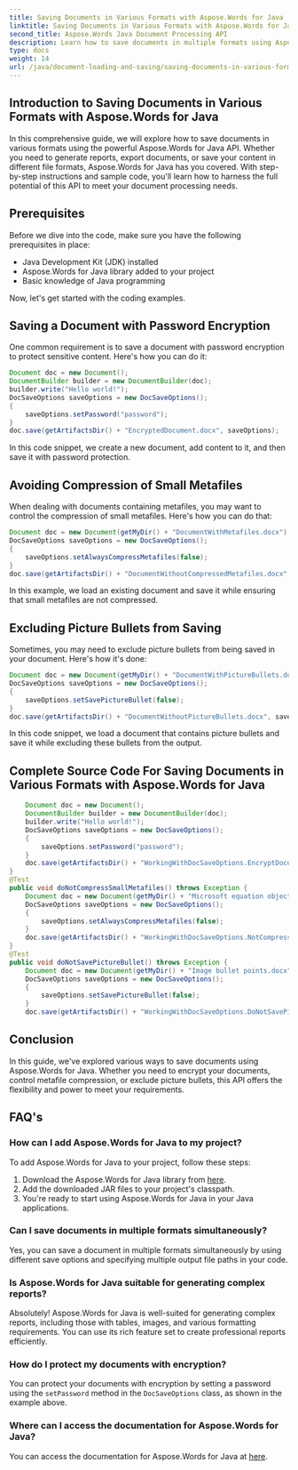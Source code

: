 ```yaml
---
title: Saving Documents in Various Formats with Aspose.Words for Java
linktitle: Saving Documents in Various Formats with Aspose.Words for Java
second_title: Aspose.Words Java Document Processing API
description: Learn how to save documents in multiple formats using Aspose.Words for Java. Protect content with encryption and control file output options.
type: docs
weight: 14
url: /java/document-loading-and-saving/saving-documents-in-various-formats/
---
```


## Introduction to Saving Documents in Various Formats with Aspose.Words for Java

In this comprehensive guide, we will explore how to save documents in various formats using the powerful Aspose.Words for Java API. Whether you need to generate reports, export documents, or save your content in different file formats, Aspose.Words for Java has you covered. With step-by-step instructions and sample code, you'll learn how to harness the full potential of this API to meet your document processing needs.

## Prerequisites

Before we dive into the code, make sure you have the following prerequisites in place:

- Java Development Kit (JDK) installed
- Aspose.Words for Java library added to your project
- Basic knowledge of Java programming

Now, let's get started with the coding examples.

## Saving a Document with Password Encryption

One common requirement is to save a document with password encryption to protect sensitive content. Here's how you can do it:

```java
Document doc = new Document();
DocumentBuilder builder = new DocumentBuilder(doc);
builder.write("Hello world!");
DocSaveOptions saveOptions = new DocSaveOptions();
{
    saveOptions.setPassword("password");
}
doc.save(getArtifactsDir() + "EncryptedDocument.docx", saveOptions);
```

In this code snippet, we create a new document, add content to it, and then save it with password protection.

## Avoiding Compression of Small Metafiles

When dealing with documents containing metafiles, you may want to control the compression of small metafiles. Here's how you can do that:

```java
Document doc = new Document(getMyDir() + "DocumentWithMetafiles.docx");
DocSaveOptions saveOptions = new DocSaveOptions();
{
    saveOptions.setAlwaysCompressMetafiles(false);
}
doc.save(getArtifactsDir() + "DocumentWithoutCompressedMetafiles.docx", saveOptions);
```

In this example, we load an existing document and save it while ensuring that small metafiles are not compressed.

## Excluding Picture Bullets from Saving

Sometimes, you may need to exclude picture bullets from being saved in your document. Here's how it's done:

```java
Document doc = new Document(getMyDir() + "DocumentWithPictureBullets.docx");
DocSaveOptions saveOptions = new DocSaveOptions();
{
    saveOptions.setSavePictureBullet(false);
}
doc.save(getArtifactsDir() + "DocumentWithoutPictureBullets.docx", saveOptions);
```

In this code snippet, we load a document that contains picture bullets and save it while excluding these bullets from the output.

## Complete Source Code For Saving Documents in Various Formats with Aspose.Words for Java

```java
	Document doc = new Document();
	DocumentBuilder builder = new DocumentBuilder(doc);
	builder.write("Hello world!");
	DocSaveOptions saveOptions = new DocSaveOptions();
	{
		saveOptions.setPassword("password");
	}
	doc.save(getArtifactsDir() + "WorkingWithDocSaveOptions.EncryptDocumentWithPassword.docx", saveOptions);
}
@Test
public void doNotCompressSmallMetafiles() throws Exception {
	Document doc = new Document(getMyDir() + "Microsoft equation object.docx");
	DocSaveOptions saveOptions = new DocSaveOptions();
	{
		saveOptions.setAlwaysCompressMetafiles(false);
	}
	doc.save(getArtifactsDir() + "WorkingWithDocSaveOptions.NotCompressSmallMetafiles.docx", saveOptions);
}
@Test
public void doNotSavePictureBullet() throws Exception {
	Document doc = new Document(getMyDir() + "Image bullet points.docx");
	DocSaveOptions saveOptions = new DocSaveOptions();
	{
		saveOptions.setSavePictureBullet(false);
	}
	doc.save(getArtifactsDir() + "WorkingWithDocSaveOptions.DoNotSavePictureBullet.docx", saveOptions);
```

## Conclusion

In this guide, we've explored various ways to save documents using Aspose.Words for Java. Whether you need to encrypt your documents, control metafile compression, or exclude picture bullets, this API offers the flexibility and power to meet your requirements.

## FAQ's

### How can I add Aspose.Words for Java to my project?

To add Aspose.Words for Java to your project, follow these steps:

1. Download the Aspose.Words for Java library from [here](https://releases.aspose.com/words/java/).
2. Add the downloaded JAR files to your project's classpath.
3. You're ready to start using Aspose.Words for Java in your Java applications.

### Can I save documents in multiple formats simultaneously?

Yes, you can save a document in multiple formats simultaneously by using different save options and specifying multiple output file paths in your code.

### Is Aspose.Words for Java suitable for generating complex reports?

Absolutely! Aspose.Words for Java is well-suited for generating complex reports, including those with tables, images, and various formatting requirements. You can use its rich feature set to create professional reports efficiently.

### How do I protect my documents with encryption?

You can protect your documents with encryption by setting a password using the `setPassword` method in the `DocSaveOptions` class, as shown in the example above.

### Where can I access the documentation for Aspose.Words for Java?

You can access the documentation for Aspose.Words for Java at [here](https://reference.aspose.com/words/java/).
